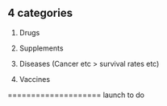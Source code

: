 ## 4 categories

1. Drugs
2. Supplements

3. Diseases (Cancer etc > survival rates etc)
4. Vaccines



====================  launch to do


<!--========================= google webmaster tools =========================-->
<meta name="google-site-verification" content="l02uoSlo8xnlqCOKDSVJIBtGis0CnRqCZf5Qc4yghkw" />

<!--========================= MINIFIED STYLESHEETS =========================-->
<link rel="stylesheet" type="text/css" href="/css/all-min.bcbc00ecc99b0eecb9dac50eb08262c2.css">
